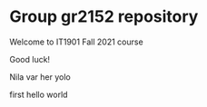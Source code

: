 # Group gr2152 repository

Welcome to IT1901 Fall 2021 course

Good luck!

Nila var her yolo

first hello world
